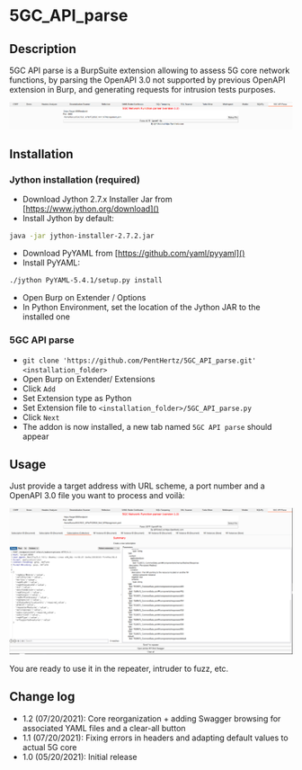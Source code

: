 # 5GC_API_parse

## Description

5GC API parse is a BurpSuite extension allowing to assess 5G core network functions, by parsing the OpenAPI 3.0 not supported by previous OpenAPI extension in Burp, and generating requests for intrusion tests purposes.

![Burp extension's tab](https://raw.githubusercontent.com/PentHertz/5GC_API_parse/main/images/first.png)


## Installation
 
### Jython installation (required) 

- Download Jython 2.7.x Installer Jar from [https://www.jython.org/download]()
- Install Jython by default:

```bash
java -jar jython-installer-2.7.2.jar
```
- Download PyYAML from [https://github.com/yaml/pyyaml]()
- Install PyYAML:

```bash
./jython PyYAML-5.4.1/setup.py install
```
- Open Burp on Extender / Options
- In Python Environment, set the location of the Jython JAR to the installed one

### 5GC API parse

- `git clone 'https://github.com/PentHertz/5GC_API_parse.git' <installation_folder>`
- Open Burp on Extender/ Extensions
- Click `Add`
- Set Extension type as Python
- Set Extension file to `<installation_folder>/5GC_API_parse.py`
- Click `Next`
- The addon is now installed, a new tab named `5GC API parse` should appear


## Usage

Just provide a target address with URL scheme, a port number and a OpenAPI 3.0 file you want to process and voilà:

![Burp extension's tab](https://github.com/PentHertz/5GC_API_parse/blob/main/images/parsedfile.png)

You are ready to use it in the repeater, intruder to fuzz, etc.

## Change log

- 1.2 (07/20/2021): Core reorganization + adding Swagger browsing for associated YAML files and a clear-all button
- 1.1 (07/20/2021): Fixing errors in headers and adapting default values to actual 5G core
- 1.0 (05/20/2021): Initial release
